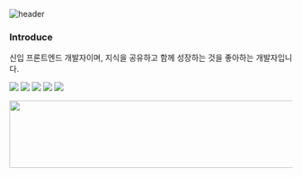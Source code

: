 ![header](https://capsule-render.vercel.app/api?type=Waving&color=auto&height=300&section=header&text=rondido&fontSize=50&animation=fadeIn&fontAlign=50&stroke=fffffff&fontAlignY=30)


### Introduce
신입 프론트엔드 개발자이며, 지식을 공유하고 함께 성장하는 것을 좋아하는 개발자입니다.
<p>
  <img src="https://img.shields.io/badge/React-61DAFB?style=flat-square&logo=React&logoColor=white"/>
  <img src="https://img.shields.io/badge/Javascript-F7DF1E?style=flat-square&logo=Javascript&logoColor=white"/>
  <img src="https://img.shields.io/badge/Typescript-3178C6?style=flat-square&logo=Typescript&logoColor=white"/>
  <img src="https://img.shields.io/badge/Css-1572B6?style=flat-square&logo=Css&logoColor=white"/>
  <img src="https://img.shields.io/badge/HTML-E34F26?style=flat-square&logo=HTML&logoColor=white"/>
</p>

<a href="https://github.com/devxb/gitanimals">
  <img
    src="https://render.gitanimals.org/lines/rondido"
    width="600"
    height="120"
  />
</a>
  



